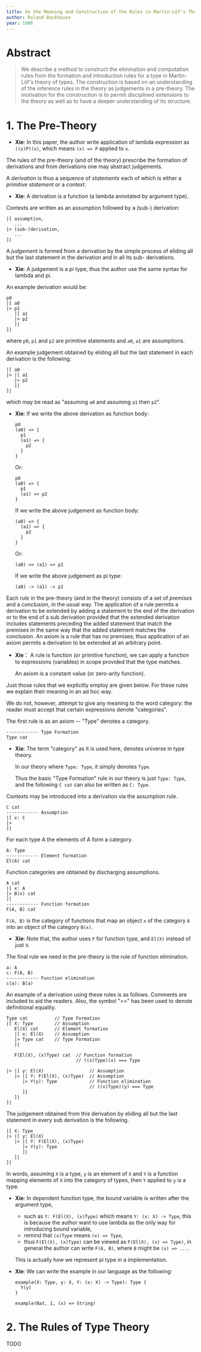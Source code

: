 ```yaml
---
title: On the Meaning and Construction of the Rules in Martin-Löf's Theory of Types
author: Roland Backhouse
year: 1986
---
```


# Abstract

> We describe a method to construct the elimination and computation
> rules from the formation and introduction rules for a type in
> Martin-Löf's theory of types. The construction is based on an
> understanding of the inference rules in the theory as judgements in
> a pre-theory. The motivation for the construction is to permit
> disciplined extensions to the theory as well as to have a deeper
> understanding of its structure.

# 1. The Pre-Theory

- **Xie**: In this paper, the author write application of lambda expression as `((x)P)(x)`,
  which means `(x) => P` applied to `x`.

The rules of the pre-theory (and of the theory) prescribe the
formation of derivations and from derivations one may abstract
judgements.

A *derivation* is thus a sequence of *statements* each of which is either
a *primitive statement* or a *context*.

- **Xie**: A derivation is a function (a lambda annotated by argument type).

Contexts are written as an assumption followed by a (sub-) derivation:

```
|[ assumption,
   ...
|> (sub-)derivation,
   ...
]|
```

A *judgement* is formed from a derivation by the simple process of
eliding all but the last statement in the derivation and in all its
sub- derivations.

- **Xie**: A judgement is a pi type,
  thus the author use the same syntax for lambda and pi.

An example derivation would be:

```
p0
|[ a0
|> p1
   |[ a1
   |> p2
   ]|
]|
```

where `p0`, `p1` and `p2` are primitive statements and `a0`, `a1` are assumptions.

An example judgement obtained by eliding all
but the last statement in each derivation is the following:

```
|[ a0
|> |[ a1
   |> p2
   ]|
]|
```

which may be read as "assuming `a0` and assuming `a1` then `p2`".

- **Xie**: If we write the above derivation as function body:

  ```
  p0
  (a0) => {
    p1
    (a1) => {
      p2
    }
  }
  ```

  Or:

  ```
  p0
  (a0) => {
    p1
    (a1) => p2
  }
  ```

  If we write the above judgement as function body:

  ```
  (a0) => {
    (a1) => {
      p2
    }
  }
  ```

  Or:

  ```
  (a0) => (a1) => p2
  ```

  If we write the above judgement as pi type:

  ```
  (a0) -> (a1) -> p2
  ```

Each *rule* in the pre-theory (and in the theory) consists of a set of
*premises* and a *conclusion*, in the usual way. The application of a
rule permits a derivation to be extended by adding a statement to the
end of the derivation or to the end of a sub derivation provided that
the extended derivation includes statements preceding the added
statement that match the premises in the same way that the added
statement matches the conclusion. An axiom is a rule that has no
premises; thus application of an axiom permits a derivation to be
extended at an arbitrary point.

- **Xie**： A rule is function (or primitive function),
  we can apply a function to expressions (variables) in scope
  provided that the type matches.

  An axiom is a constant value (or zero-arity function).

Just those rules that we explicitly employ are given below.
For these rules we explain their meaning in an ad hoc way.

We do not, however, attempt to give any meaning to the word category:
the reader must accept that certain expressions denote "categories".

The first rule is as an axiom -- "Type" denotes a category.

```
------------ Type Formation
Type cat
```

- **Xie**: The term "category" as it is used here, denotes universe in type theory.

  In our theory where `Type: Type`, it simply denotes `Type`.

  Thus the basic "Type Formation" rule in our theory is just `Type: Type`,
  and the following `C cat` can also be written as `C: Type`.

Contexts may be introduced into a derivation via the assumption rule.

```
C cat
------------ Assumption
|[ x: C
|>
]|
```

For each type A the elements of A form a category.

```
A: Type
------------ Element formation
El(A) cat
```

Function categories are obtained by discharging assumptions.

```
A cat
|[ x: A
|> B(x) cat
]|
------------ Function formation
F(A, B) cat
```

`F(A, B)` is the category of functions
that map an object `x` of the category `A`
into an object of the category `B(x)`.

- **Xie**: Note that, the author uses `F` for function type, and `El(X)` instead of just `X`.

The final rule we need in the pre-theory is the rule of function elimination.

```
a: A
c: F(A, B)
------------ Function elimination
c(a): B(a)
```

An example of a derivation using these rules is as follows.
Comments are included to aid the readers.
Also, the symbol "==" has been used to denote definitional equality.

```
Type cat          // Type Formation
|[ X: Type        // Assumption
   El(X) cat      // Element formation
   |[ x: El(X)    // Assumption
   |> Type cat    // Type Formation
   ]|

   F(El(X), (x)Type) cat  // Function formation
                          // ((x)Type)(x) === Type

|> |[ y: El(X)                 // Assumption
   |> |[ Y: F(El(X), (x)Type)  // Assumption
      |> Y(y): Type            // Function elimination
                               // ((x)Type)(y) === Type
      ]|
   ]|
]|
```

The judgement obtained from this derivation by eliding all but the
last statement in every sub derivation is the following.

```
|[ X: Type
|> |[ y: El(X)
   |> |[ Y: F(El(X), (x)Type)
      |> Y(y): Type
      ]|
   ]|
]|
```

In words, assuming `X` is a type, `y` is an element of `X` and `Y` is
a function mapping elements of `X` into the category of types, then
`Y` applied to `y` is a type.

- **Xie**: In dependent function type,
  the bound variable is written after the argument type,
  - such as `Y: F(El(X), (x)Type)` which means `Y: (x: X) -> Type`,
  this is because the author want to use lambda
  as the only way for introducing bound variable,
  - remind that `(x)Type` means `(x) => Type`,
  - thus `F(El(X), (x)Type)` can be viewed as `F(El(X), (x) => Type)`,
  in general the author can write `F(A, B)`, where `B` might be `(x) => ...`.

  This is actually how we represent pi type in a implementation.

- **Xie**: We can write the example in our language as the following:

  ``` cicada
  example(X: Type, y: X, Y: (x: X) -> Type): Type {
    Y(y)
  }

  example(Nat, 1, (x) => String)
  ```

# 2. The Rules of Type Theory

TODO
